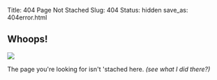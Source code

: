 Title: 404 Page Not Stached
Slug: 404
Status: hidden
save_as: 404error.html
## Whoops!

<img class="img-responsive" src="//drops.albush.com/404-beardnotfound.jpg">

The page you're looking for isn't 'stached here. 
*(see what I did there?)*


